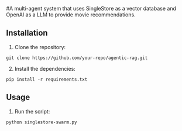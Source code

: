 #A multi-agent system that uses SingleStore as a vector database and OpenAI as a LLM to provide movie recommendations.
## Installation

1. Clone the repository:
```
git clone https://github.com/your-repo/agentic-rag.git
```

2. Install the dependencies:
```
pip install -r requirements.txt
```

## Usage

1. Run the script:
```
python singlestore-swarm.py
```
